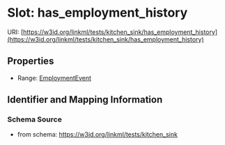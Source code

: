 # Slot: has_employment_history

URI: [https://w3id.org/linkml/tests/kitchen_sink/has_employment_history](https://w3id.org/linkml/tests/kitchen_sink/has_employment_history)



<!-- no inheritance hierarchy -->


## Properties

 * Range: [EmploymentEvent](EmploymentEvent.md)



## Identifier and Mapping Information







### Schema Source


* from schema: https://w3id.org/linkml/tests/kitchen_sink



